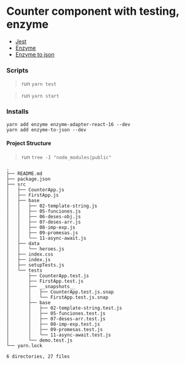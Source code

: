 # Counter component with testing, enzyme

- [Jest][jestjs]
- [Enzyme][enzyme]
- [Enzyme to json][enzyme_to_json]

[jestjs]: https://jestjs.io/docs/en/expect
[enzyme]: https://enzymejs.github.io/enzyme/
[enzyme_to_json]: https://www.npmjs.com/package/enzyme-to-json

### Scripts

> run `yarn test`

> run `yarn start`

### Installs

```shell
yarn add enzyme enzyme-adapter-react-16 --dev
yarn add enzyme-to-json --dev
```

#### Project Structure

> run `tree -I "node_modules|public"`
```shell
.
├── README.md
├── package.json
├── src
│   ├── CounterApp.js
│   ├── FirstApp.js
│   ├── base
│   │   ├── 02-template-string.js
│   │   ├── 05-funciones.js
│   │   ├── 06-deses-obj.js
│   │   ├── 07-deses-arr.js
│   │   ├── 08-imp-exp.js
│   │   ├── 09-promesas.js
│   │   └── 11-async-await.js
│   ├── data
│   │   └── heroes.js
│   ├── index.css
│   ├── index.js
│   ├── setupTests.js
│   └── tests
│       ├── CounterApp.test.js
│       ├── FirstApp.test.js
│       ├── __snapshots__
│       │   ├── CounterApp.test.js.snap
│       │   └── FirstApp.test.js.snap
│       ├── base
│       │   ├── 02-template-string.test.js
│       │   ├── 05-funciones.test.js
│       │   ├── 07-deses-arr.test.js
│       │   ├── 08-imp-exp.test.js
│       │   ├── 09-promesas.test.js
│       │   └── 11-async-await.test.js
│       └── demo.test.js
└── yarn.lock

6 directories, 27 files
```

